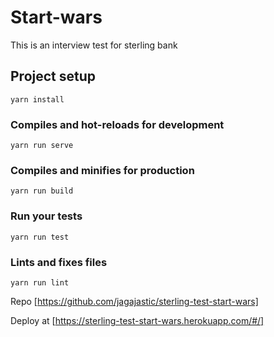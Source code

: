 # Start-wars

This is an interview test for sterling bank

## Project setup

```
yarn install
```

### Compiles and hot-reloads for development

```
yarn run serve
```

### Compiles and minifies for production

```
yarn run build
```

### Run your tests

```
yarn run test
```

### Lints and fixes files

```
yarn run lint
```

Repo
[https://github.com/jagajastic/sterling-test-start-wars]

Deploy at [https://sterling-test-start-wars.herokuapp.com/#/]
